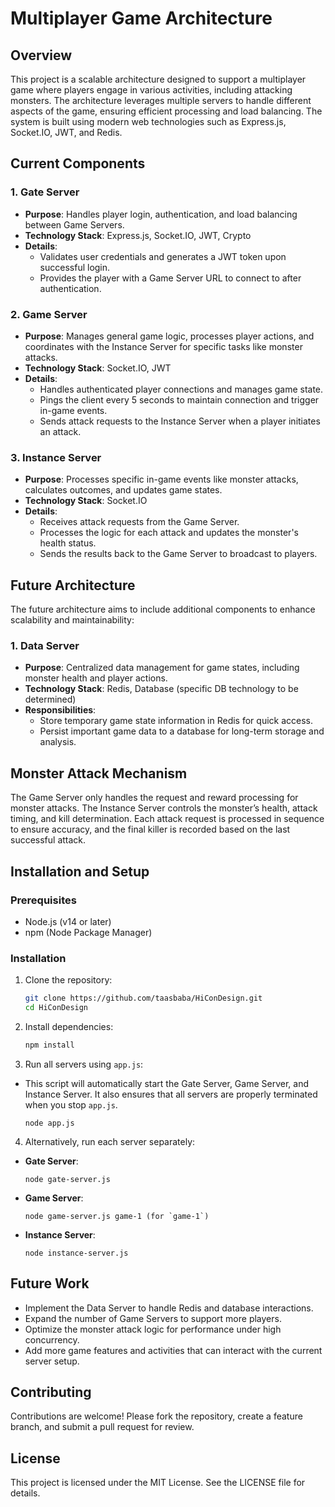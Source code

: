 # Multiplayer Game Architecture

## Overview

This project is a scalable architecture designed to support a multiplayer game where players engage in various activities, including attacking monsters. The architecture leverages multiple servers to handle different aspects of the game, ensuring efficient processing and load balancing. The system is built using modern web technologies such as Express.js, Socket.IO, JWT, and Redis.

## Current Components

### 1. Gate Server
- **Purpose**: Handles player login, authentication, and load balancing between Game Servers.
- **Technology Stack**: Express.js, Socket.IO, JWT, Crypto
- **Details**: 
  - Validates user credentials and generates a JWT token upon successful login.
  - Provides the player with a Game Server URL to connect to after authentication.

### 2. Game Server
- **Purpose**: Manages general game logic, processes player actions, and coordinates with the Instance Server for specific tasks like monster attacks.
- **Technology Stack**: Socket.IO, JWT
- **Details**: 
  - Handles authenticated player connections and manages game state.
  - Pings the client every 5 seconds to maintain connection and trigger in-game events.
  - Sends attack requests to the Instance Server when a player initiates an attack.

### 3. Instance Server
- **Purpose**: Processes specific in-game events like monster attacks, calculates outcomes, and updates game states.
- **Technology Stack**: Socket.IO
- **Details**: 
  - Receives attack requests from the Game Server.
  - Processes the logic for each attack and updates the monster's health status.
  - Sends the results back to the Game Server to broadcast to players.

## Future Architecture

The future architecture aims to include additional components to enhance scalability and maintainability:

### 1. Data Server
- **Purpose**: Centralized data management for game states, including monster health and player actions.
- **Technology Stack**: Redis, Database (specific DB technology to be determined)
- **Responsibilities**:
  - Store temporary game state information in Redis for quick access.
  - Persist important game data to a database for long-term storage and analysis.

## Monster Attack Mechanism

The Game Server only handles the request and reward processing for monster attacks. The Instance Server controls the monster’s health, attack timing, and kill determination. Each attack request is processed in sequence to ensure accuracy, and the final killer is recorded based on the last successful attack.

## Installation and Setup

### Prerequisites
- Node.js (v14 or later)
- npm (Node Package Manager)

### Installation
1. Clone the repository:
   ```bash
   git clone https://github.com/taasbaba/HiConDesign.git
   cd HiConDesign
   ```
   
2. Install dependencies:
   ```bash
   npm install
   ```

3. Run all servers using `app.js`:
- This script will automatically start the Gate Server, Game Server, and Instance Server. It also ensures that all servers are properly terminated when you stop `app.js`.
  ```
  node app.js
  ```

4. Alternatively, run each server separately:
- **Gate Server**:
  ```
  node gate-server.js
  ```
- **Game Server**:
  ```
  node game-server.js game-1 (for `game-1`)
  ```
- **Instance Server**:
  ```
  node instance-server.js
  ```

## Future Work

- Implement the Data Server to handle Redis and database interactions.
- Expand the number of Game Servers to support more players.
- Optimize the monster attack logic for performance under high concurrency.
- Add more game features and activities that can interact with the current server setup.

## Contributing

Contributions are welcome! Please fork the repository, create a feature branch, and submit a pull request for review.

## License

This project is licensed under the MIT License. See the LICENSE file for details.
